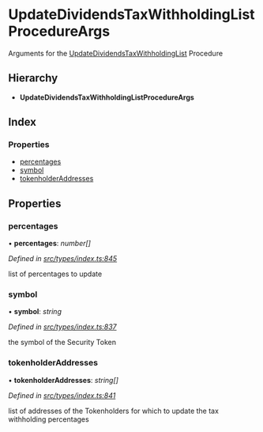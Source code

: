# UpdateDividendsTaxWithholdingListProcedureArgs

Arguments for the [UpdateDividendsTaxWithholdingList](../enums/_types_index_.proceduretype.md#updatedividendstaxwithholdinglist) Procedure

## Hierarchy

* **UpdateDividendsTaxWithholdingListProcedureArgs**

## Index

### Properties

* [percentages](_types_index_.updatedividendstaxwithholdinglistprocedureargs.md#percentages)
* [symbol](_types_index_.updatedividendstaxwithholdinglistprocedureargs.md#symbol)
* [tokenholderAddresses](_types_index_.updatedividendstaxwithholdinglistprocedureargs.md#tokenholderaddresses)

## Properties

### percentages

• **percentages**: _number\[\]_

_Defined in_ [_src/types/index.ts:845_](https://github.com/PolymathNetwork/polymath-sdk/blob/e8bbc1e/src/types/index.ts#L845)

list of percentages to update

### symbol

• **symbol**: _string_

_Defined in_ [_src/types/index.ts:837_](https://github.com/PolymathNetwork/polymath-sdk/blob/e8bbc1e/src/types/index.ts#L837)

the symbol of the Security Token

### tokenholderAddresses

• **tokenholderAddresses**: _string\[\]_

_Defined in_ [_src/types/index.ts:841_](https://github.com/PolymathNetwork/polymath-sdk/blob/e8bbc1e/src/types/index.ts#L841)

list of addresses of the Tokenholders for which to update the tax withholding percentages

